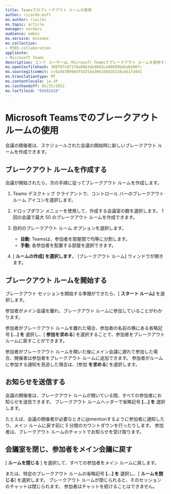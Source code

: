 ```yaml
---
title: Teamsでのブレークアウト ルームの使用
author: ricardo-msft
ms.author: riwilki
ms.topic: article
manager: serdars
audience: admin
ms.service: msteams
ms.collection:
- M365-collaboration
appliesto:
- Microsoft Teams
description: エンド ユーザーは、Microsoft Teamsでブレークアウト ルームを使用する方法を学習できます
ms.openlocfilehash: 308f07c071f6a88b3de9043ca986896dbabb08fc
ms.sourcegitcommit: cc6a3b30696bf5d254a3662d8d2b328cbb1fa9d1
ms.translationtype: MT
ms.contentlocale: ja-JP
ms.lasthandoff: 05/25/2022
ms.locfileid: "65681418"
---
```

# <a name="using-breakout-rooms-in-microsoft-teams"></a>Microsoft Teamsでのブレークアウト ルームの使用

会議の開催者は、スケジュールされた会議の開始時に新しいブレークアウト ルームを作成できます。

## <a name="create-breakout-rooms"></a>ブレークアウト ルームを作成する

会議が開始されたら、次の手順に従ってブレークアウト ルームを作成します。

1. Teams デスクトップ クライアントで、コントロール バーのブレークアウト ルーム アイコンを選択します。

2. ドロップダウン メニューを使用して、作成する会議室の数を選択します。 1 回の会議で最大 50 のブレークアウト ルームを作成できます。

3. 目的のブレークアウト ルーム オプションを選択します。

    - **自動**: Teamsは、参加者を部屋間で均等に分割します。
    - **手動**: 各参加者を配置する部屋を選択できます。

4. [ **ルームの作成] を選択します**。 [ブレークアウト ルーム] ウィンドウが開きます。

## <a name="start-breakout-rooms"></a>ブレークアウト ルームを開始する

ブレークアウト セッションを開始する準備ができたら、[ **スタート ルーム]** を選択します。

参加者がメイン会議を離れ、ブレークアウト ルームに参加していることがわかります。

参加者がブレークアウト ルームを離れた場合、参加者の名前の横にある省略記号 **[...] を** 選択し、[ **参加を求める**] を選択することで、参加者をブレークアウト ルームに戻すことができます。

参加者がブレークアウト ルームを開いた後にメイン会議に遅れて参加した場合、開催者は参加者をブレークアウト ルームに追加できます。 参加者がルームに参加する通知を見逃した場合は、[参加 **を求める**] を選択します。

## <a name="send-announcements"></a>お知らせを送信する

会議の開催者は、ブレークアウト ルームが開いている間、すべての参加者にお知らせを送信できます。 ブレークアウト ルームヘッダーで省略記号 **[...] を** 選択します。

たとえば、会議の開催者が必要なときに@mentionするように参加者に通知したり、メイン ルームに戻す前に 5 分間のカウントダウンを行ったりします。
参加者は、ブレークアウト ルームのチャットでお知らせを受け取ります。

## <a name="close-rooms-and-pull-participants-back-to-the-main-meeting"></a>会議室を閉じ、参加者をメイン会議に戻す

[ **ルームを閉じる** ] を選択して、すべての参加者をメイン ルームに戻します。

または、特定のブレークアウト ルームの省略記号 **[...] を** 選択し、[ **ルームを閉じる**] を選択します。
ブレークアウト ルームが閉じられると、そのセッションのチャットは閉じられます。 参加者はチャットを続けることはできません。
